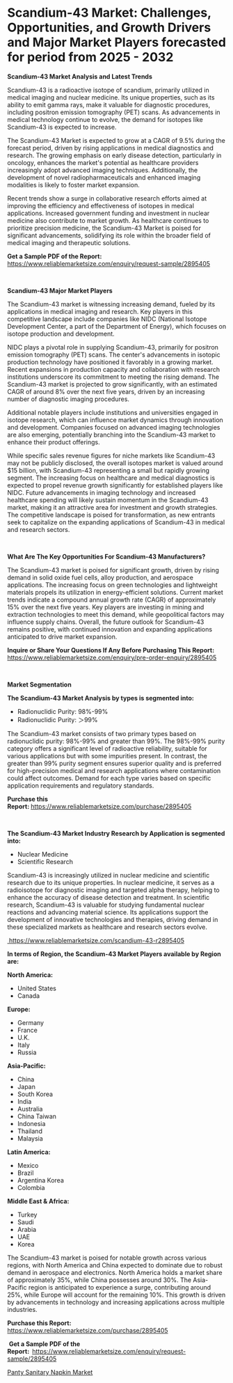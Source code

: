 <p><h1>Scandium-43 Market: Challenges, Opportunities, and Growth Drivers and Major Market Players forecasted for period from 2025 - 2032</h1></p><p><strong>Scandium-43 Market Analysis and Latest Trends</strong></p>
<p><p>Scandium-43 is a radioactive isotope of scandium, primarily utilized in medical imaging and nuclear medicine. Its unique properties, such as its ability to emit gamma rays, make it valuable for diagnostic procedures, including positron emission tomography (PET) scans. As advancements in medical technology continue to evolve, the demand for isotopes like Scandium-43 is expected to increase.</p><p>The Scandium-43 Market is expected to grow at a CAGR of 9.5% during the forecast period, driven by rising applications in medical diagnostics and research. The growing emphasis on early disease detection, particularly in oncology, enhances the market's potential as healthcare providers increasingly adopt advanced imaging techniques. Additionally, the development of novel radiopharmaceuticals and enhanced imaging modalities is likely to foster market expansion.</p><p>Recent trends show a surge in collaborative research efforts aimed at improving the efficiency and effectiveness of isotopes in medical applications. Increased government funding and investment in nuclear medicine also contribute to market growth. As healthcare continues to prioritize precision medicine, the Scandium-43 Market is poised for significant advancements, solidifying its role within the broader field of medical imaging and therapeutic solutions.</p></p>
<p><strong>Get a Sample PDF of the Report:&nbsp;</strong> <a href="https://www.reliablemarketsize.com/enquiry/request-sample/2895405?utm_campaign=2334&utm_medium=2&utm_source=Github&utm_content=ia&utm_term=15032025&utm_id=scandium-43">https://www.reliablemarketsize.com/enquiry/request-sample/2895405</a></p>
<p>&nbsp;</p>
<p><strong>Scandium-43 Major Market Players</strong></p>
<p><p>The Scandium-43 market is witnessing increasing demand, fueled by its applications in medical imaging and research. Key players in this competitive landscape include companies like NIDC (National Isotope Development Center, a part of the Department of Energy), which focuses on isotope production and development. </p><p>NIDC plays a pivotal role in supplying Scandium-43, primarily for positron emission tomography (PET) scans. The center's advancements in isotopic production technology have positioned it favorably in a growing market. Recent expansions in production capacity and collaboration with research institutions underscore its commitment to meeting the rising demand. The Scandium-43 market is projected to grow significantly, with an estimated CAGR of around 8% over the next five years, driven by an increasing number of diagnostic imaging procedures.</p><p>Additional notable players include institutions and universities engaged in isotope research, which can influence market dynamics through innovation and development. Companies focused on advanced imaging technologies are also emerging, potentially branching into the Scandium-43 market to enhance their product offerings.</p><p>While specific sales revenue figures for niche markets like Scandium-43 may not be publicly disclosed, the overall isotopes market is valued around $15 billion, with Scandium-43 representing a small but rapidly growing segment. The increasing focus on healthcare and medical diagnostics is expected to propel revenue growth significantly for established players like NIDC. Future advancements in imaging technology and increased healthcare spending will likely sustain momentum in the Scandium-43 market, making it an attractive area for investment and growth strategies. The competitive landscape is poised for transformation, as new entrants seek to capitalize on the expanding applications of Scandium-43 in medical and research sectors.</p></p>
<p>&nbsp;</p>
<p><strong>What Are The Key Opportunities For Scandium-43 Manufacturers?</strong></p>
<p><p>The Scandium-43 market is poised for significant growth, driven by rising demand in solid oxide fuel cells, alloy production, and aerospace applications. The increasing focus on green technologies and lightweight materials propels its utilization in energy-efficient solutions. Current market trends indicate a compound annual growth rate (CAGR) of approximately 15% over the next five years. Key players are investing in mining and extraction technologies to meet this demand, while geopolitical factors may influence supply chains. Overall, the future outlook for Scandium-43 remains positive, with continued innovation and expanding applications anticipated to drive market expansion.</p></p>
<p><strong>Inquire or Share Your Questions If Any Before Purchasing This Report:</strong> <a href="https://www.reliablemarketsize.com/enquiry/pre-order-enquiry/2895405?utm_campaign=2334&utm_medium=2&utm_source=Github&utm_content=ia&utm_term=15032025&utm_id=scandium-43">https://www.reliablemarketsize.com/enquiry/pre-order-enquiry/2895405</a></p>
<p>&nbsp;</p>
<p><strong>Market Segmentation</strong></p>
<p><strong>The Scandium-43 Market Analysis by types is segmented into:</strong></p>
<p><ul><li>Radionuclidic Purity: 98%-99%</li><li>Radionuclidic Purity: ＞99%</li></ul></p>
<p><p>The Scandium-43 market consists of two primary types based on radionuclidic purity: 98%-99% and greater than 99%. The 98%-99% purity category offers a significant level of radioactive reliability, suitable for various applications but with some impurities present. In contrast, the greater than 99% purity segment ensures superior quality and is preferred for high-precision medical and research applications where contamination could affect outcomes. Demand for each type varies based on specific application requirements and regulatory standards.</p></p>
<p><strong>Purchase this Report:&nbsp;</strong><a href="https://www.reliablemarketsize.com/purchase/2895405?utm_campaign=2334&utm_medium=2&utm_source=Github&utm_content=ia&utm_term=15032025&utm_id=scandium-43">https://www.reliablemarketsize.com/purchase/2895405</a></p>
<p>&nbsp;</p>
<p><strong>The Scandium-43 Market Industry Research by Application is segmented into:</strong></p>
<p><ul><li>Nuclear Medicine</li><li>Scientific Research</li></ul></p>
<p><p>Scandium-43 is increasingly utilized in nuclear medicine and scientific research due to its unique properties. In nuclear medicine, it serves as a radioisotope for diagnostic imaging and targeted alpha therapy, helping to enhance the accuracy of disease detection and treatment. In scientific research, Scandium-43 is valuable for studying fundamental nuclear reactions and advancing material science. Its applications support the development of innovative technologies and therapies, driving demand in these specialized markets as healthcare and research sectors evolve.</p></p>
<p><a href="https://www.reliablemarketsize.com/scandium-43-r2895405?utm_campaign=2334&utm_medium=2&utm_source=Github&utm_content=ia&utm_term=15032025&utm_id=scandium-43">&nbsp;https://www.reliablemarketsize.com/scandium-43-r2895405</a></p>
<p><strong>In terms of Region, the Scandium-43 Market Players available by Region are:</strong></p>
<p>
    <p> <strong> North America: </strong>
        <ul>
            <li>United States</li>
            <li>Canada</li>
        </ul>
        </p> 
    <p> <strong> Europe: </strong>
        <ul>
            <li>Germany</li>
            <li>France</li>
            <li>U.K.</li>
            <li>Italy</li>
            <li>Russia</li>
        </ul>
        </p> 
    <p> <strong> Asia-Pacific: </strong>
        <ul>
            <li>China</li>
            <li>Japan</li>
            <li>South Korea</li>
            <li>India</li>
            <li>Australia</li>
            <li>China Taiwan</li>
            <li>Indonesia</li>
            <li>Thailand</li>
            <li>Malaysia</li>
        </ul>
        </p> 
    <p> <strong> Latin America: </strong>
        <ul>
            <li>Mexico</li>
            <li>Brazil</li>
            <li>Argentina Korea</li>
            <li>Colombia</li>
        </ul>
        </p> 
    <p> <strong> Middle East & Africa: </strong>
        <ul>
            <li>Turkey</li>
            <li>Saudi</li>
            <li>Arabia</li>
            <li>UAE</li>
            <li>Korea</li>
        </ul>
    </p>
    </p>
<p><p>The Scandium-43 market is poised for notable growth across various regions, with North America and China expected to dominate due to robust demand in aerospace and electronics. North America holds a market share of approximately 35%, while China possesses around 30%. The Asia-Pacific region is anticipated to experience a surge, contributing around 25%, while Europe will account for the remaining 10%. This growth is driven by advancements in technology and increasing applications across multiple industries.</p></p>
<p><strong>Purchase this Report: </strong><a href="https://www.reliablemarketsize.com/purchase/2895405?utm_campaign=2334&utm_medium=2&utm_source=Github&utm_content=ia&utm_term=15032025&utm_id=scandium-43">https://www.reliablemarketsize.com/purchase/2895405</a></p>
<p>&nbsp;<strong>Get a Sample PDF of the Report:&nbsp;&nbsp;</strong><a href="https://www.reliablemarketsize.com/enquiry/request-sample/2895405?utm_campaign=2334&utm_medium=2&utm_source=Github&utm_content=ia&utm_term=15032025&utm_id=scandium-43">https://www.reliablemarketsize.com/enquiry/request-sample/2895405</a></p>
<p><strong></strong></p>
<p><p><a href="https://github.com/rosamariarocque98/Market-Research-Report-List-1/blob/main/panty-sanitary-napkin-market.md?utm_campaign=2334&utm_medium=2&utm_source=Github&utm_content=ia&utm_term=15032025&utm_id=scandium-43">Panty Sanitary Napkin Market</a></p></p>